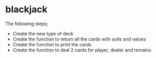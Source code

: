 # blackjack

The following steps;
- Create the new type of deck
- Create the function to return all the cards with suits and values
- Create the function to print the cards
- Create the function to deal 2 cards for player, dealer and remains
